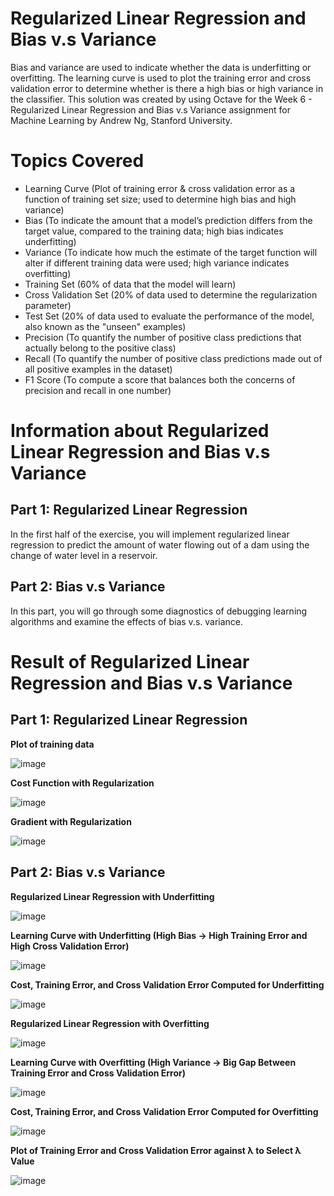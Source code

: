 # Regularized Linear Regression and Bias v.s Variance
Bias and variance are used to indicate whether the data is underfitting or overfitting.
The learning curve is used to plot the training error and cross validation error to determine whether is there a high bias or high variance in the classifier. This solution was created by using Octave for the Week 6 - Regularized Linear Regression and Bias v.s Variance assignment for Machine Learning by Andrew Ng, Stanford University. 

# Topics Covered 
- Learning Curve (Plot of training error & cross validation error as a function of training set size; used to determine high bias and high variance)
- Bias (To indicate the amount that a model’s prediction differs from the target value, compared to the training data; high bias indicates underfitting) 
- Variance (To indicate how much the estimate of the target function will alter if different training data were used; high variance indicates overfitting)
- Training Set (60% of data that the model will learn)
- Cross Validation Set (20% of data used to determine the regularization parameter)
- Test Set (20% of data used to evaluate the performance of the model, also known as the "unseen" examples)
- Precision (To quantify the number of positive class predictions that actually belong to the positive class)
- Recall (To quantify the number of positive class predictions made out of all positive examples in the dataset)
- F1 Score (To compute a score that balances both the concerns of precision and recall in one number)

# Information about Regularized Linear Regression and Bias v.s Variance
## Part 1: Regularized Linear Regression 
In the first half of the exercise, you will implement regularized linear regression to predict the amount of water flowing out of a dam using the change of water level in a reservoir.

## Part 2: Bias v.s Variance 
In this part, you will go through some diagnostics of debugging learning algorithms and examine the effects of bias v.s. variance.

# Result of Regularized Linear Regression and Bias v.s Variance
## Part 1: Regularized Linear Regression 
**Plot of training data** 

![image](https://user-images.githubusercontent.com/95561298/184635232-f18f1f75-0efb-4757-992e-5a11ad9ca185.png)

**Cost Function with Regularization**

![image](https://user-images.githubusercontent.com/95561298/184635429-88caab3c-7b17-473e-8a26-bc5ebb7dc09f.png)

**Gradient with Regularization** 

![image](https://user-images.githubusercontent.com/95561298/184635670-2fc71ea1-a747-480e-97ef-6a25a2a928a0.png)

## Part 2: Bias v.s Variance 

**Regularized Linear Regression with Underfitting** 

![image](https://user-images.githubusercontent.com/95561298/184635740-b69f8f8d-3e31-4245-9458-0300c3b912ad.png)

**Learning Curve with Underfitting (High Bias -> High Training Error and High Cross Validation Error)**

![image](https://user-images.githubusercontent.com/95561298/184635892-20995e7c-bee4-45de-8d11-d73856834f3e.png)

**Cost, Training Error, and Cross Validation Error Computed for Underfitting** 

![image](https://user-images.githubusercontent.com/95561298/184636118-ecf1085c-ab6f-4197-9b97-6661059d62e4.png)

**Regularized Linear Regression with Overfitting** 

![image](https://user-images.githubusercontent.com/95561298/184636342-b14d6628-338f-461e-8f28-cf60bed8bb12.png)

**Learning Curve with Overfitting (High Variance -> Big Gap Between Training Error and Cross Validation Error)**

![image](https://user-images.githubusercontent.com/95561298/184636360-309745db-54f5-48a1-a8bc-73ab1fdb98ac.png)

**Cost, Training Error, and Cross Validation Error Computed for Overfitting** 

![image](https://user-images.githubusercontent.com/95561298/184636412-c9e20fec-54b6-4161-bcd3-a970b7143d50.png)

**Plot of Training Error and Cross Validation Error against λ to Select λ Value**

![image](https://user-images.githubusercontent.com/95561298/184636525-104b850c-eea5-4fee-bdf0-1c4297e9aceb.png)

